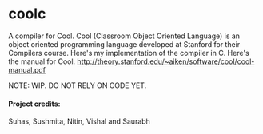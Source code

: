 coolc
=====

A compiler for Cool. Cool (Classroom Object Oriented Language) is an object oriented programming language developed at Stanford for their Compilers course. Here's my implementation of the compiler in C. 
Here's the manual for Cool. http://theory.stanford.edu/~aiken/software/cool/cool-manual.pdf

NOTE: WIP. DO NOT RELY ON CODE YET.

#### Project credits:
Suhas, Sushmita, Nitin, Vishal and Saurabh
